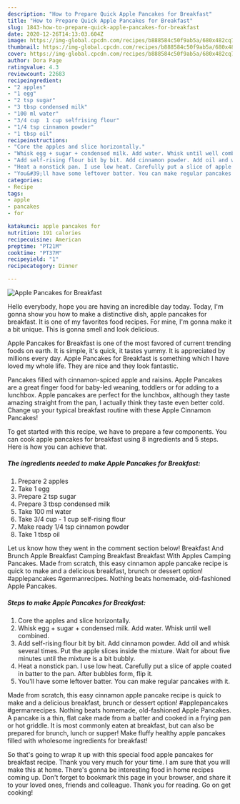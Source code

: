 ```yaml
---
description: "How to Prepare Quick Apple Pancakes for Breakfast"
title: "How to Prepare Quick Apple Pancakes for Breakfast"
slug: 1843-how-to-prepare-quick-apple-pancakes-for-breakfast
date: 2020-12-26T14:13:03.604Z
image: https://img-global.cpcdn.com/recipes/b888584c50f9ab5a/680x482cq70/apple-pancakes-for-breakfast-recipe-main-photo.jpg
thumbnail: https://img-global.cpcdn.com/recipes/b888584c50f9ab5a/680x482cq70/apple-pancakes-for-breakfast-recipe-main-photo.jpg
cover: https://img-global.cpcdn.com/recipes/b888584c50f9ab5a/680x482cq70/apple-pancakes-for-breakfast-recipe-main-photo.jpg
author: Dora Page
ratingvalue: 4.3
reviewcount: 22683
recipeingredient:
- "2 apples"
- "1 egg"
- "2 tsp sugar"
- "3 tbsp condensed milk"
- "100 ml water"
- "3/4 cup  1 cup selfrising flour"
- "1/4 tsp cinnamon powder"
- "1 tbsp oil"
recipeinstructions:
- "Core the apples and slice horizontally."
- "Whisk egg + sugar + condensed milk. Add water. Whisk until well combined."
- "Add self-rising flour bit by bit. Add cinnamon powder. Add oil and whisk several times. Put the apple slices inside the mixture. Wait for about five minutes until the mixture is a bit bubbly."
- "Heat a nonstick pan. I use low heat. Carefully put a slice of apple coated in batter to the pan. After bubbles form, flip it."
- "You&#39;ll have some leftover batter. You can make regular pancakes with it."
categories:
- Recipe
tags:
- apple
- pancakes
- for

katakunci: apple pancakes for 
nutrition: 191 calories
recipecuisine: American
preptime: "PT21M"
cooktime: "PT37M"
recipeyield: "1"
recipecategory: Dinner

---
```



![Apple Pancakes for Breakfast](https://img-global.cpcdn.com/recipes/b888584c50f9ab5a/680x482cq70/apple-pancakes-for-breakfast-recipe-main-photo.jpg)

Hello everybody, hope you are having an incredible day today. Today, I'm gonna show you how to make a distinctive dish, apple pancakes for breakfast. It is one of my favorites food recipes. For mine, I'm gonna make it a bit unique. This is gonna smell and look delicious.

Apple Pancakes for Breakfast is one of the most favored of current trending foods on earth. It is simple, it's quick, it tastes yummy. It is appreciated by millions every day. Apple Pancakes for Breakfast is something which I have loved my whole life. They are nice and they look fantastic.

Pancakes filled with cinnamon-spiced apple and raisins. Apple Pancakes are a great finger food for baby-led weaning, toddlers or for adding to a lunchbox. Apple pancakes are perfect for the lunchbox, although they taste amazing straight from the pan, I actually think they taste even better cold. Change up your typical breakfast routine with these Apple Cinnamon Pancakes!


To get started with this recipe, we have to prepare a few components. You can cook apple pancakes for breakfast using 8 ingredients and 5 steps. Here is how you can achieve that.

<!--inarticleads1-->

##### The ingredients needed to make Apple Pancakes for Breakfast:

1. Prepare 2 apples
1. Take 1 egg
1. Prepare 2 tsp sugar
1. Prepare 3 tbsp condensed milk
1. Take 100 ml water
1. Take 3/4 cup - 1 cup self-rising flour
1. Make ready 1/4 tsp cinnamon powder
1. Take 1 tbsp oil


Let us know how they went in the comment section below! Breakfast And Brunch Apple Breakfast Camping Breakfast Breakfast With Apples Camping Pancakes. Made from scratch, this easy cinnamon apple pancake recipe is quick to make and a delicious breakfast, brunch or dessert option! #applepancakes #germanrecipes. Nothing beats homemade, old-fashioned Apple Pancakes. 

<!--inarticleads2-->

##### Steps to make Apple Pancakes for Breakfast:

1. Core the apples and slice horizontally.
1. Whisk egg + sugar + condensed milk. Add water. Whisk until well combined.
1. Add self-rising flour bit by bit. Add cinnamon powder. Add oil and whisk several times. Put the apple slices inside the mixture. Wait for about five minutes until the mixture is a bit bubbly.
1. Heat a nonstick pan. I use low heat. Carefully put a slice of apple coated in batter to the pan. After bubbles form, flip it.
1. You&#39;ll have some leftover batter. You can make regular pancakes with it.


Made from scratch, this easy cinnamon apple pancake recipe is quick to make and a delicious breakfast, brunch or dessert option! #applepancakes #germanrecipes. Nothing beats homemade, old-fashioned Apple Pancakes. A pancake is a thin, flat cake made from a batter and cooked in a frying pan or hot griddle. It is most commonly eaten at breakfast, but can also be prepared for brunch, lunch or supper! Make fluffy healthy apple pancakes filled with wholesome ingredients for breakfast! 

So that's going to wrap it up with this special food apple pancakes for breakfast recipe. Thank you very much for your time. I am sure that you will make this at home. There's gonna be interesting food in home recipes coming up. Don't forget to bookmark this page in your browser, and share it to your loved ones, friends and colleague. Thank you for reading. Go on get cooking!
